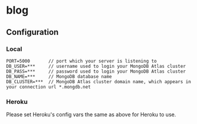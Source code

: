 # blog

## Configuration

### Local

```
PORT=5000       // port which your server is listening to
DB_USER=***     // username used to login your MongoDB Atlas cluster
DB_PASS=***     // password used to login your MongoDB Atlas cluster
DB_NAME=***     // MongoDB database name
DB_CLUSTER=***  // MongoDB Atlas cluster domain name, which appears in your connection url *.mongdb.net
```

### Heroku

Please set Heroku's config vars the same as above for Heroku to use.

